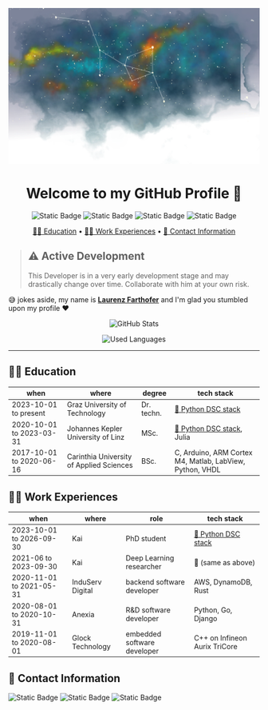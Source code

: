 ![banner image of stars](https://github.com/LaurenzBeck/LaurenzBeck/blob/main/stars-header.svg)

<h1 align="center">
    Welcome to my GitHub Profile 👋
</h1>

<p align="center">
    <img alt="Static Badge" src="https://img.shields.io/badge/%F0%9F%A7%91%E2%80%8D%F0%9F%8E%93%20PhD-student-yellow">
    <img alt="Static Badge" src="https://img.shields.io/badge/%F0%9F%A6%80%20aspiring-rustacean-red">
    <img alt="Static Badge" src="https://img.shields.io/badge/%F0%9F%90%8D%20senior-pythonista-green">
    <img alt="Static Badge" src="https://img.shields.io/badge/%F0%9F%8E%AE%20hopeless-game%20developer-purple">
</p>

<p align="center">
  <a href="https://github.com/LaurenzBeck/LaurenzBeck/tree/main?tab=readme-ov-file#-education">🧑‍🏫 Education</a> •
  <a href="https://github.com/LaurenzBeck/LaurenzBeck/tree/main?tab=readme-ov-file#-work-experiences">🧑‍💻 Work Experiences</a> •
  <a href="https://github.com/LaurenzBeck/LaurenzBeck/tree/main?tab=readme-ov-file#-contact-information">📧 Contact Information</a>
</p>

> ## ⚠️ Active Development
> This Developer is in a very early development stage and may drastically change over time. Collaborate with him at your own risk.

😅 jokes aside, my name is [**Laurenz Farthofer**](https://orcid.org/0000-0003-1477-1327) and I'm glad you stumbled upon my profile ❤️

<p align="center">
  <img alt="GitHub Stats" src="https://github-readme-stats.vercel.app/api?username=laurenzbeck&show_icons=true&theme=ambient_gradient&rank_icon=github">
</p>

<p align="center">
  <img alt="Used Languages" src="https://github-readme-stats.vercel.app/api/top-langs/?username=laurenzbeck&layout=donut-vertical">
</p>

---

## 🧑‍🏫 Education

| when                     | where                                    | degree     | tech stack                                                                                |
| ------------------------ | ---------------------------------------- | ---------- | ----------------------------------------------------------------------------------------- |
| 2023-10-01 to present    | Graz University of Technology            | Dr. techn. | [🐍 Python DSC stack](https://github.com/stars/LaurenzBeck/lists/python-dsc-stack)        |
| 2020-10-01 to 2023-03-31 | Johannes Kepler University of Linz       | MSc.       | [🐍 Python DSC stack](https://github.com/stars/LaurenzBeck/lists/python-dsc-stack), Julia |
| 2017-10-01 to 2020-06-16 | Carinthia University of Applied Sciences | BSc.       | C, Arduino, ARM Cortex M4, Matlab, LabView, Python, VHDL                                  |

## 🧑‍💻 Work Experiences

| when                     | where            | role                        | tech stack                                                                          |
| ------------------------ | ---------------- | --------------------------- | ----------------------------------------------------------------------------------- |
| 2023-10-01 to 2026-09-30 | Kai              | PhD student                 | [🐍 Python DSC stack](https://github.com/stars/LaurenzBeck/lists/python-dsc-stack) |
| 2021-06 to 2023-09-30    | Kai              | Deep Learning researcher    | 🤫 (same as above)                                                                 |
| 2020-11-01 to 2021-05-31 | InduServ Digital | backend software developer  | AWS, DynamoDB, Rust                                                                 |
| 2020-08-01 to 2020-10-31 | Anexia           | R&D software developer      | Python, Go, Django                                                                  |
| 2019-11-01 to 2020-08-01 | Glock Technology | embedded software developer | C++ on Infineon Aurix TriCore                                                       |

## 📧 Contact Information

<img alt="Static Badge" src="https://img.shields.io/badge/orcid-0000000314771327-green?logo=orcid&link=https%3A%2F%2Forcid.org%2F0000-0003-1477-1327">
<img alt="Static Badge" src="https://img.shields.io/badge/Linkedin-Laurenz%20Farthofer-blue?logo=linkedin&link=https%3A%2F%2Fwww.linkedin.com%2Fin%2Flaurenz-farthofer-50156b219%2F">
<img alt="Static Badge" src="https://img.shields.io/badge/email-laurenz%40hey.com-blue?logo=hey&link=mailto%3Alaurenz%40hey.com">
